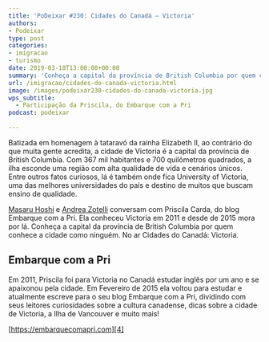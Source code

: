 ```yaml
---
title: 'PoDeixar #230: Cidades do Canadá – Victoria'
authors:
- Podeixar
type: post
categories:
- imigracao
- turismo
date: 2019-03-18T13:00:08+00:00
summary: 'Conheça a capital da província de British Columbia por quem conhece a cidade como ninguém. No ar Cidades do Canadá: Victoria.'
url: /imigracao/cidades-do-canada-victoria.html
image: /images/podeixar230-cidades-do-canada-victoria.jpg
wps_subtitle:
  - Participação da Priscila, do Embarque com a Pri
podcast: podeixar

---
```

Batizada em homenagem à tataravó da rainha Elizabeth II, ao contrário do que muita gente acredita, a cidade de Victoria é a capital da província de British Columbia. Com 367 mil habitantes e 700 quilômetros quadrados, a ilha esconde uma região com alta qualidade de vida e cenários únicos. Entre outros fatos curiosos, lá é também onde fica University of Victoria, uma das melhores universidades do país e destino de muitos que buscam ensino de qualidade.

[Masaru Hoshi][1] e [Andrea Zotelli][2] conversam com Priscila Carda, do blog Embarque com a Pri. Ela conheceu Victoria em 2011 e desde de 2015 mora por lá. Conheça a capital da província de British Columbia por quem conhece a cidade como ninguém. No ar Cidades do Canadá: Victoria.<figure class="wp-block-embed-youtube wp-block-embed is-type-video is-provider-youtube wp-embed-aspect-16-9 wp-has-aspect-ratio">

<div class="wp-block-embed__wrapper">
  <span class="embed-youtube" style="text-align:center; display: block;"></span>
</div></figure>

## Embarque com a Pri

[][3]Em 2011, Priscila foi para Victoria no Canadá estudar inglês por um ano e se apaixonou pela cidade. Em Fevereiro de 2015 ela voltou para estudar e atualmente escreve para o seu blog Embarque com a Pri, dividindo com seus leitores curiosidades sobre a cultura canadense, dicas sobre a cidade de Victoria, a Ilha de Vancouver e muito mais!

[https://embarquecomapri.com][4]




 [1]: /japa
 [2]: /andreazotelli
 [3]: https://embarquecomapri.com
 [4]: https://embarquecomapri.com/
 [5]: https://vempra.ca/seguroviagem